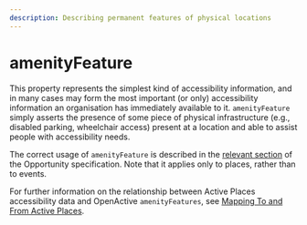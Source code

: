 ```yaml
---
description: Describing permanent features of physical locations
---
```


# amenityFeature

This property represents the simplest kind of accessibility information, and in many cases may form the most important \(or only\)  accessibility information an organisation has immediately available to it. `amenityFeature` simply asserts the presence of some piece of physical infrastructure \(e.g., disabled parking, wheelchair access\) present at a location and able to assist people with accessibility needs. 

The correct usage of `amenityFeature` is described in the [relevant section](https://openactive.io/modelling-opportunity-data/EditorsDraft/#describing-amenities) of the Opportunity specification. Note that it applies only to places, rather than to events.

For further information on the relationship between Active Places accessibility data and OpenActive `amenityFeatures`,  see [Mapping To and From Active Places](../tech-notes/mapping-to-active-places.md).


